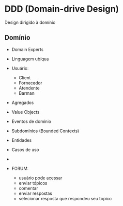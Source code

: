 # DDD (Domain-drive Design)

Design dirigido à domínio

## Domínio

- Domain Experts
- Linguagem ubíqua

- Usuário:
  - Client
  - Fornecedor
  - Atendente
  - Barman

- Agregados
- Value Objects
- Eventos de domínio
- Subdomínios (Bounded Contexts)
- Entidades
- Casos de uso
- 

- FORUM:
  - usuário pode acessar
  - enviar tópicos
  - comentar
  - enviar respostas
  - selecionar resposta que respondeu seu tópico